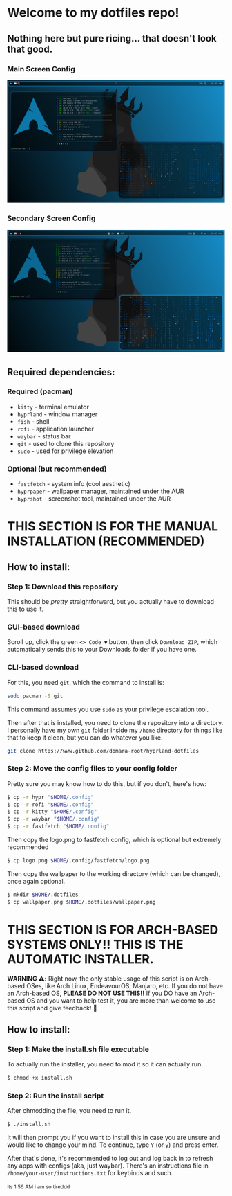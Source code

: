 # Welcome to my dotfiles repo!
## Nothing here but pure ricing... that doesn't look that good.
### Main Screen Config
![screenshot](preview-main.png)

### Secondary Screen Config
![screenshot](preview-secondary.png)


## Required dependencies:
### Required (pacman)
- `kitty` - terminal emulator
- `hyprland` - window manager
- `fish` - shell
- `rofi` - application launcher
- `waybar` - status bar
- `git` - used to clone this repository
- `sudo` - used for privilege elevation

### Optional (but recommended)
- `fastfetch` - system info (cool aesthetic)
- `hyprpaper` - wallpaper manager, maintained under the AUR
- `hyprshot` - screenshot tool, maintained under the AUR

# THIS SECTION IS FOR THE MANUAL INSTALLATION (RECOMMENDED)
## How to install:
### Step 1: Download this repository
This should be *pretty* straightforward, but you actually have to download this to use it.

### GUI-based download
Scroll up, click the green `<> Code ▼` button, then click `Download ZIP`, which automatically sends this to your Downloads folder if you have one.

### CLI-based download
For this, you need `git`, which the command to install is:
```bash
sudo pacman -S git
```
This command assumes you use `sudo` as your privilege escalation tool.

Then after that is installed, you need to clone the repository into a directory.
I personally have my own `git` folder inside my `/home` directory for things like that to keep it clean, but you can do whatever you like.
```bash
git clone https://www.github.com/domara-root/hyprland-dotfiles
```

### Step 2: Move the config files to your config folder
Pretty sure you may know how to do this, but if you don't, here's how:
```bash
$ cp -r hypr "$HOME/.config"
$ cp -r rofi "$HOME/.config"
$ cp -r kitty "$HOME/.config"
$ cp -r waybar "$HOME/.config"
$ cp -r fastfetch "$HOME/.config"
```
Then copy the logo.png to fastfetch config, which is optional but extremely recommended
```bash
$ cp logo.png $HOME/.config/fastfetch/logo.png
```
Then copy the wallpaper to the working directory (which can be changed), once again optional.
```bash
$ mkdir $HOME/.dotfiles
$ cp wallpaper.png $HOME/.dotfiles/wallpaper.png
```

# THIS SECTION IS FOR ARCH-BASED SYSTEMS ONLY!! THIS IS THE AUTOMATIC INSTALLER.
**WARNING ⚠️:** Right now, the only stable usage of this script is on Arch-based OSes, like Arch Linux, EndeavourOS, Manjaro, etc. If you do not have an Arch-based OS, **PLEASE DO NOT USE THIS!!**
If you DO have an Arch-based OS and you want to help test it, you are more than welcome to use this script and give feedback! 🙂
## How to install:
### Step 1: Make the install.sh file executable
To actually run the installer, you need to mod it so it can actually run.
```bash
$ chmod +x install.sh
```

### Step 2: Run the install script
After chmodding the file, you need to run it.
```bash
$ ./install.sh
```
It will then prompt you if you want to install this in case you are unsure and would like to change your mind. To continue, type `Y` (or `y`) and press enter.

After that's done, it's recommended to log out and log back in to refresh any apps with configs (aka, just waybar).
There's an instructions file in `/home/your-user/instructions.txt` for keybinds and such.

<small>its 1:56 AM i am so tireddd</small>